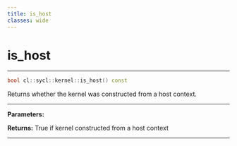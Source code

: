 ```yaml
---
title: is_host
classes: wide
---
```

# is_host

---

```cpp
bool cl::sycl::kernel::is_host() const
```


Returns whether the kernel was constructed from a host context. 


---
**Parameters:**

**Returns:** True if kernel constructed from a host context 

---
